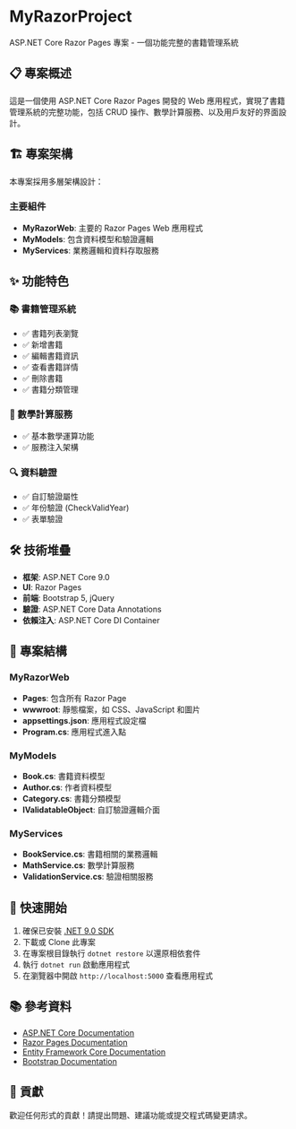 # MyRazorProject

ASP.NET Core Razor Pages 專案 - 一個功能完整的書籍管理系統

## 📋 專案概述

這是一個使用 ASP.NET Core Razor Pages 開發的 Web 應用程式，實現了書籍管理系統的完整功能，包括 CRUD 操作、數學計算服務、以及用戶友好的界面設計。

## 🏗️ 專案架構

本專案採用多層架構設計：

### 主要組件

- **MyRazorWeb**: 主要的 Razor Pages Web 應用程式
- **MyModels**: 包含資料模型和驗證邏輯
- **MyServices**: 業務邏輯和資料存取服務

## ✨ 功能特色

### 📚 書籍管理系統
- ✅ 書籍列表瀏覽
- ✅ 新增書籍
- ✅ 編輯書籍資訊
- ✅ 查看書籍詳情
- ✅ 刪除書籍
- ✅ 書籍分類管理

### 🧮 數學計算服務
- ✅ 基本數學運算功能
- ✅ 服務注入架構

### 🔍 資料驗證
- ✅ 自訂驗證屬性
- ✅ 年份驗證 (CheckValidYear)
- ✅ 表單驗證

## 🛠️ 技術堆疊

- **框架**: ASP.NET Core 9.0
- **UI**: Razor Pages
- **前端**: Bootstrap 5, jQuery
- **驗證**: ASP.NET Core Data Annotations
- **依賴注入**: ASP.NET Core DI Container

## 📁 專案結構

### MyRazorWeb

- **Pages**: 包含所有 Razor Page
- **wwwroot**: 靜態檔案，如 CSS、JavaScript 和圖片
- **appsettings.json**: 應用程式設定檔
- **Program.cs**: 應用程式進入點

### MyModels

- **Book.cs**: 書籍資料模型
- **Author.cs**: 作者資料模型
- **Category.cs**: 書籍分類模型
- **IValidatableObject**: 自訂驗證邏輯介面

### MyServices

- **BookService.cs**: 書籍相關的業務邏輯
- **MathService.cs**: 數學計算服務
- **ValidationService.cs**: 驗證相關服務

## 🚀 快速開始

1. 確保已安裝 [.NET 9.0 SDK](https://dotnet.microsoft.com/download/dotnet/9.0)
2. 下載或 Clone 此專案
3. 在專案根目錄執行 `dotnet restore` 以還原相依套件
4. 執行 `dotnet run` 啟動應用程式
5. 在瀏覽器中開啟 `http://localhost:5000` 查看應用程式

## 📚 參考資料

- [ASP.NET Core Documentation](https://docs.microsoft.com/aspnet/core/?view=aspnetcore-9.0)
- [Razor Pages Documentation](https://docs.microsoft.com/aspnet/core/razor-pages/?view=aspnetcore-9.0)
- [Entity Framework Core Documentation](https://docs.microsoft.com/ef/core/?tabs=vs)
- [Bootstrap Documentation](https://getbootstrap.com/docs/5.0/getting-started/introduction/)

## 👥 貢獻

歡迎任何形式的貢獻！請提出問題、建議功能或提交程式碼變更請求。


